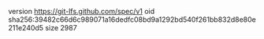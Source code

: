 version https://git-lfs.github.com/spec/v1
oid sha256:39482c66d6c989071a16dedfc08bd9a1292bd540f261bb832d8e80e211e240d5
size 2987
